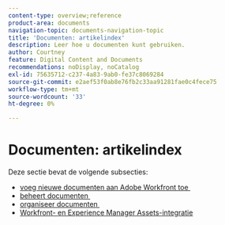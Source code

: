 ```yaml
---
content-type: overview;reference
product-area: documents
navigation-topic: documents-navigation-topic
title: 'Documenten: artikelindex'
description: Leer hoe u documenten kunt gebruiken.
author: Courtney
feature: Digital Content and Documents
recommendations: noDisplay, noCatalog
exl-id: 75635712-c237-4a83-9ab0-fe37c8069284
source-git-commit: e2aef53f0ab8e76fb2c33aa91281fae0c4fece75
workflow-type: tm+mt
source-wordcount: '33'
ht-degree: 0%

---
```


# Documenten: artikelindex

<!-- Audited: 1/2024 -->

Deze sectie bevat de volgende subsecties:

* [&#x200B; voeg nieuwe documenten aan Adobe Workfront toe &#x200B;](../documents/adding-documents-to-workfront/add-new-documents-to-workfront.md)
* [&#x200B; beheert documenten &#x200B;](../documents/managing-documents/manage-documents.md)
* [&#x200B; organiseer documenten &#x200B;](../documents/organizing-documents/organize-documents.md)
* [Workfront- en Experience Manager Assets-integratie](../documents/workfront-and-experience-manager-integrations/wf-experience-manager-integrations.md)
